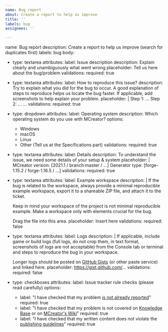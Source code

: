 ```yaml
---
name: Bug report
about: Create a report to help us improve
title: ''
labels: bug
assignees: ''

---
```


name: Bug report
description: Create a report to help us improve (search for duplicates first)
labels: bug
body:
 - type: textarea
   attributes:
    label: Issue description
    description: Explain clearly and unambiguously what went wrong
    placeholder: Tell us here about the bug/problem
   validations:
    required: true
 - type: textarea
   attributes:
    label: How to reproduce this issue?
    description: Try to explain what you did for the bug to occur. A good explanation of steps to reproduce helps us locate the bug faster. If applicable, add screenshots to help explain your problem.
    placeholder: |
      Step 1: ...
      Step 2: ...
      ...
   validations:
     required: true
 - type: dropdown
   attributes:
    label: Operating system
    description: Which operating system do you use with MCreator?
    options:
     - Windows
     - macOS
     - Linux
     - Other (Tell us at the Specifications part)
   validations:
     required: true
 - type: textarea
   attributes:
    label: Details
    description: To understand the issue, we need some details of your setup & system
    placeholder: |
      MCreator version: [2021.1 / branch:master / ...]
      Generator type: [forge-1.15.2 / forge-1.16.5 / ...]
   validations:
     required: true
 - type: textarea
   attributes:
    label: Example workspace
    description: |
      If the bug is related to the workspace, always provide a minimal reproducible example workspace, export it to a shareable ZIP file, and attach it to the ticket.
      
      Keep in mind your workspace of the project is not minimal reproducible example. Make a workspace only with elements crucial for the bug.
      
      Drag the file into this area.
    placeholder: Insert here
   validations:
    required: false
 - type: textarea
   attributes:
    label: Logs
    description: |
      If applicable, include game or build logs (full logs, do not crop them, in text format, screenshots of logs are not acceptable) from the Console tab or terminal and steps to reproduce the bug in your workspace.
      
      Longer logs should be posted on [GitHub Gists](https://gist.github.com/) (or other paste service) and linked here.
    placeholder: https://gist.github.com/...
   validations:
    required: false
 - type: checkboxes
   attributes:
    label: Issue tracker rule checks (please read carefully)
    options:
     - label: "I have checked that my problem <a href='https://github.com/MCreator/MCreator/issues?q=is%3Aissue' target='_blank'>is not already reported</a>"
       required: true
     - label: "I have checked that my problem is not covered on <a href='https://mcreator.net/support/knowledgebase' target='_blank'>Knowledge Base</a> or on <a href='https://mcreator.net/wiki' target='_blank'>MCreator's Wiki</a>"
       required: true
     - label: "I have checked that my written content does not violate the <a href='https://mcreator.net/wiki/general-publishing-guidelines' target='_blank'>publishing guidelines</a>"
       required: true
